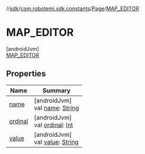 //[sdk](../../../../index.md)/[com.robotemi.sdk.constants](../../index.md)/[Page](../index.md)/[MAP_EDITOR](index.md)

# MAP_EDITOR

[androidJvm]\
[MAP_EDITOR](index.md)

## Properties

| Name | Summary |
|---|---|
| [name](../../../com.robotemi.sdk.permission/-permission/-u-n-k-n-o-w-n/index.md#-372974862%2FProperties%2F462465411) | [androidJvm]<br>val [name](../../../com.robotemi.sdk.permission/-permission/-u-n-k-n-o-w-n/index.md#-372974862%2FProperties%2F462465411): [String](https://kotlinlang.org/api/latest/jvm/stdlib/kotlin/-string/index.html) |
| [ordinal](../../../com.robotemi.sdk.permission/-permission/-u-n-k-n-o-w-n/index.md#-739389684%2FProperties%2F462465411) | [androidJvm]<br>val [ordinal](../../../com.robotemi.sdk.permission/-permission/-u-n-k-n-o-w-n/index.md#-739389684%2FProperties%2F462465411): [Int](https://kotlinlang.org/api/latest/jvm/stdlib/kotlin/-int/index.html) |
| [value](../value.md) | [androidJvm]<br>val [value](../value.md): [String](https://kotlinlang.org/api/latest/jvm/stdlib/kotlin/-string/index.html) |

